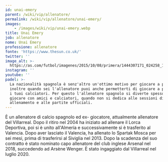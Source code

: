```yaml
---
id: unai-emery
parent: /wiki/vip/allenatore/
permalink: /wiki/vip/allenatore/unai-emery/
images:
    - /images/wiki/vip/unai-emery.webp
title: Unai Emery
job: allenatore
nome: Unai Emery
professione: allenatore
fonte: 'https://www.thesun.co.uk/'
twitter: ''
image_alt: >-
  https://as.com/futbol/imagenes/2015/10/08/primera/1444307171_024258_1444307291_noticia_grande.jpg
instagram: ''
youtube: ''
padel: >-
  La nazionalità spagnola è senz'altro un'ottimo motivo per giocare a padel,
  inoltre quando sei l'allenatore puoi anche permetterti di giocare a padel con
  i tuoi calciatori. Per questo l'allenatore spagnolo si diverte spesso a
  giocare con amici e calciatori, quando non si dedica alle sessioni di
  allenamento e alle partite ufficiali.
---
```

È un allenatore di calcio spagnolo ed ex- giocatore, attualmente allenatore del Villarreal. Dopo il ritiro nel 2004 ha iniziato ad allenare il Lorca Deportiva, poi si è unito all'Almería e successivamente si è trasferito al Valencia. Dopo aver lasciato il Valencia, ha allenato lo Spartak Mosca per sei mesi, prima di trasferirsi al Siviglia nel 2013. Dopo la scadenza del suo contratto è stato nominato capo allenatore del club inglese Arsenal nel 2018, succedendo ad Arsène Wenger. È stato ingaggiato dal Villarreal nel luglio 2020.